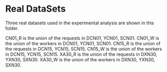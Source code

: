 # Real DataSets

Three real datasets used in the experimental analysis are shown in this folder.

CN01_R is the union of the requests in DCN01, YCN01, SCN01. CN01_W is the union of the workers in DCN01, YCN01, SCN01.
CN15_R is the union of the requests in DCN15, YCN15, SCN15. CN15_W is the union of the workers in DCN15, YCN15, SCN15.
XA30_R is the union of the requests in DXN30, YXN30, SXN30. XA30_W is the union of the workers in DXN30, YXN30, SXN30.


